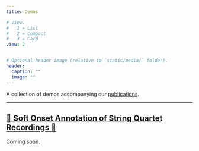 ```yaml
---
title: Demos

# View.
#   1 = List
#   2 = Compact
#   3 = Card
view: 2


# Optional header image (relative to `static/media/` folder).
header:
  caption: ""
  image: ""
---
```


A collection of demos accompanying our [publications](/publication).

--------------------------------------

## [:violin: Soft Onset Annotation of String Quartet Recordings :musical_score:](/demos/annotations.html)
Coming soon.

